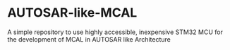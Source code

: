 # AUTOSAR-like-MCAL
A simple repository to use highly accessible, inexpensive STM32 MCU for the development of MCAL in AUTOSAR like Architecture
